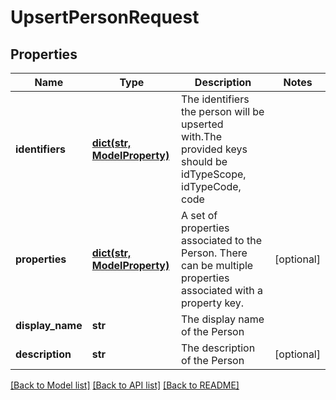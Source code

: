 # UpsertPersonRequest


## Properties
Name | Type | Description | Notes
------------ | ------------- | ------------- | -------------
**identifiers** | [**dict(str, ModelProperty)**](ModelProperty.md) | The identifiers the person will be upserted with.The provided keys should be idTypeScope, idTypeCode, code | 
**properties** | [**dict(str, ModelProperty)**](ModelProperty.md) | A set of properties associated to the Person. There can be multiple properties associated with a property key. | [optional] 
**display_name** | **str** | The display name of the Person | 
**description** | **str** | The description of the Person | [optional] 

[[Back to Model list]](../README.md#documentation-for-models) [[Back to API list]](../README.md#documentation-for-api-endpoints) [[Back to README]](../README.md)


